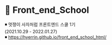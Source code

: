 # 🦁 Front_end_School
◾ 멋쟁이 사자처럼 프론트엔드 스쿨 1기 
<br> (2021.10.29 - 2022.01.27)<br>
◾ https://hyerrin.github.io/front_end_school_html/
